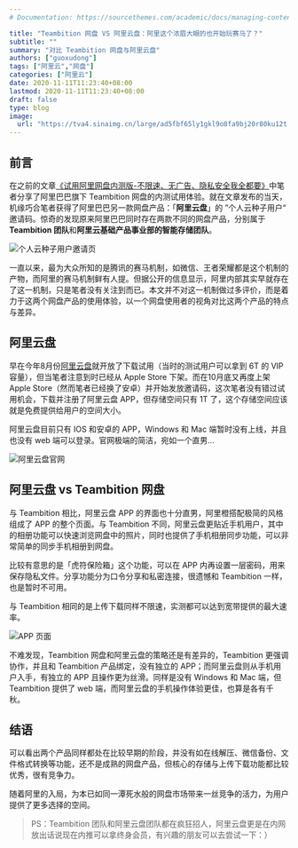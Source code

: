 ```yaml
---
# Documentation: https://sourcethemes.com/academic/docs/managing-content/

title: "Teambition 网盘 VS 阿里云盘：阿里这个浓眉大眼的也开始玩赛马了？"
subtitle: ""
summary: "对比 Teambition 网盘与阿里云盘"
authors: ["guoxudong"]
tags: ["阿里云","网盘"]
categories: ["阿里云"]
date: 2020-11-11T11:23:40+08:00
lastmod: 2020-11-11T11:23:40+08:00
draft: false
type: blog
image:
  url: "https://tva4.sinaimg.cn/large/ad5fbf65ly1gkl9o8fa9bj20r80ku12t.jpg"
---
```

## 前言

在之前的文章[《试用阿里网盘内测版-不限速、无广告、隐私安全我全都要》](../alibaba-teambition-disk/)中笔者分享了阿里巴巴旗下 Teambition 网盘的内测试用体验。就在文章发布的当天，机缘巧合笔者获得了阿里巴巴另一款网盘产品：「**阿里云盘**」的 ”个人云种子用户“ 邀请码。惊奇的发现原来阿里巴巴同时存在两款不同的网盘产品，分别属于 **Teambition 团队**和**阿里云基础产品事业部的智能存储团队**。

![个人云种子用户邀请页](https://tvax2.sinaimg.cn/wap800/ad5fbf65gy1gkl3hrdu81j20k80z27ii.jpg)

一直以来，最为大众所知的是腾讯的赛马机制，如微信、王者荣耀都是这个机制的产物，而阿里的赛马机制鲜有人提。但据公开的信息显示，阿里内部其实早就存在了这一机制，只是笔者没有关注到而已。本文并不对这一机制做过多评价，而是着力于这两个网盘产品的使用体验，以一个网盘使用者的视角对比这两个产品的特点与差异。

## 阿里云盘

早在今年8月份[阿里云盘](https://www.aliyundrive.com/)就开放了下载试用（当时的测试用户可以拿到 6T 的 VIP 容量），但当笔者注意到时已经从 Apple Store 下架。而在10月底又再度上架 Apple Store（然而笔者已经换了安卓）并开始发放邀请码，这次笔者没有错过试用机会，下载并注册了阿里云盘 APP，但存储空间只有 1T 了，这个存储空间应该就是免费提供给用户的空间大小。

阿里云盘目前只有 IOS 和安卓的 APP，Windows 和 Mac 端暂时没有上线，并且也没有 web 端可以登录。官网极端的简洁，宛如一个直男...

![阿里云盘官网](https://tva1.sinaimg.cn/large/ad5fbf65gy1gkl80aczdnj21h70q67wh.jpg)

## 阿里云盘 vs Teambition 网盘

与 Teambition 相比，阿里云盘 APP 的界面也十分直男，阿里橙搭配极简的风格组成了 APP 的整个页面。与 Teambition 不同，阿里云盘更贴近手机用户，其中的相册功能可以快速浏览网盘中的照片，同时也提供了手机相册同步功能，可以非常简单的同步手机相册到网盘。

比较有意思的是「虎符保险箱」这个功能，可以在 APP 内再设置一层密码，用来保存隐私文件。分享功能分为口令分享和私密连接，很遗憾和 Teambition 一样，也是暂时不可用。

与 Teambition 相同的是上传下载同样不限速，实测都可以达到宽带提供的最大速率。

![APP 页面](https://tvax4.sinaimg.cn/wap800/ad5fbf65ly1gkl84rikc7j20u01t0403.jpg)

不难发现，Teambition 网盘和阿里云盘的策略还是有差异的，Teambition 更强调协作，并且和 Teambition 产品绑定，没有独立的 APP；而阿里云盘则从手机用户入手，有独立的 APP 且操作更为丝滑。同样是没有 Windows 和 Mac 端，但 Teambition 提供了 web 端，而阿里云盘的手机操作体验更佳，也算是各有千秋。

## 结语

可以看出两个产品同样都处在比较早期的阶段，并没有如在线解压、微信备份、文件格式转换等功能，还不是成熟的网盘产品，但核心的存储与上传下载功能都比较优秀，很有竞争力。

随着阿里的入局，为本已如同一潭死水般的网盘市场带来一丝竞争的活力，为用户提供了更多选择的空间。

>PS：Teambition 团队和阿里云盘团队都在疯狂招人，阿里云盘更是在内网放出话说现在内推可以拿终身会员，有兴趣的朋友可以去尝试一下：）
